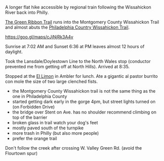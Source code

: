 A longer flat hike accessible by regional train following the Wissahickon River back into Philly.

[The Green Ribbon Trail](http://www.wvwa.org/greenribbontrail/) runs into the Montgomery County Wissahickon Trail and almost abuts the [Philadelphia Country Wissahickon Trail](http://fow.org/visit-the-park/).



https://goo.gl/maps/cJjNjRk3A4v




Sunrise at 7:02 AM and Sunset 6:36 at PM leaves almost 12 hours of daylight.

Took the Lansdale/Doylestown Line to the North Wales stop (conductor prevented me from getting off at North Hills). Arrived at 8:35.



Stopped at the [El Limon](https://goo.gl/maps/LLkWGNEZ5g52) in Ambler for lunch.  Ate a gigantic al pastor burrito con mole the size of two large clenched fists.

 

* the Montgomery County Wissahickon trail is not the same thing as the one in Philadelphia County 
* started getting dark early in the gorge 4pm, but street lights turned on (on Forbidden Drive)
* the bridge over Stent on Ave. has no shoulder recommend climbing on top of the barrier
* broken glass in trail watch your dog's feet
* mostly paved south of the turnpike
* more trash in Philly (but also more people)
* prefer the orange trail

Don't follow the creek after crossing W. Valley Green Rd. (avoid the Flourtown spur)

